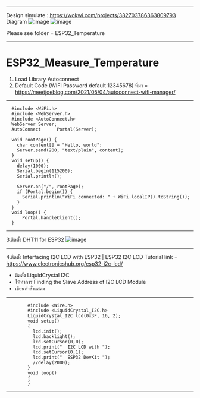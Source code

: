 ******************************************************
Design simulate : https://wokwi.com/projects/382703786363809793
Diagram
![image](https://github.com/manutpong/ESP32_Measure_Temperature/assets/4971040/398f810e-ba40-4857-a211-f87523cd164c)
![image](https://github.com/manutpong/ESP32_Measure_Temperature/assets/4971040/6ebd1d05-7468-4207-b448-572971ef7a29)

Please see folder = ESP32_Temperature

********************************************************

# ESP32_Measure_Temperature
1. Load Library Autoconnect
2. Default Code (WIFI Password default 12345678)
            ที่มา = https://meetjoeblog.com/2021/05/04/autoconnect-wifi-manager/
-------------------------------------------
      #include <WiFi.h>          
      #include <WebServer.h>     
      #include <AutoConnect.h>
      WebServer Server;          
      AutoConnect      Portal(Server);
      
      void rootPage() {
        char content[] = "Hello, world";
        Server.send(200, "text/plain", content);
      }
      void setup() {
        delay(1000);
        Serial.begin(115200);
        Serial.println();
      
        Server.on("/", rootPage);
        if (Portal.begin()) {
          Serial.println("WiFi connected: " + WiFi.localIP().toString());
        }
      }
      void loop() {
          Portal.handleClient();
      }
-----------------------------------------------
3.ติดตั้ง DHT11 for ESP32
![image](https://github.com/manutpong/ESP32Autoconnect01/assets/4971040/272ce1e7-50de-4f02-bf68-1629af1b0a57)

-----------------------------------------------
4.ติดตั้ง Interfacing I2C LCD with ESP32 | ESP32 I2C LCD Tutorial
link = https://www.electronicshub.org/esp32-i2c-lcd/
- ติดตั้ง LiquidCrystal I2C
- ให้ทำการ Finding the Slave Address of I2C LCD Module
- เขียนคำสั่งแสดง
  
-----------------------------------------------
            #include <Wire.h> 
            #include <LiquidCrystal_I2C.h>
            LiquidCrystal_I2C lcd(0x3F, 16, 2);
            void setup()
            {
              lcd.init();
              lcd.backlight();
              lcd.setCursor(0,0);
              lcd.print("  I2C LCD with ");
              lcd.setCursor(0,1);
              lcd.print("  ESP32 DevKit ");
              //delay(2000);
            }
            void loop()
            {
            }
-----------------------------------------------

